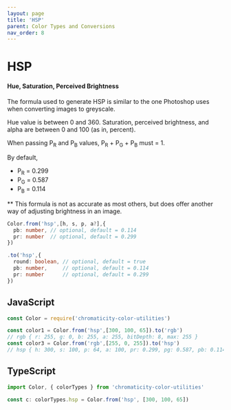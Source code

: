 ```yaml
---
layout: page
title: 'HSP'
parent: Color Types and Conversions
nav_order: 8
---
```


# HSP

#### Hue, Saturation, Perceived Brightness

The formula used to generate HSP is similar to the one Photoshop uses when converting images to greyscale.

Hue value is between 0 and 360. Saturation, perceived brightness, and alpha are between 0 and 100 (as in, percent).

When passing P<sub>R</sub> and P<sub>B</sub> values, P<sub>R</sub> + P<sub>G</sub> + P<sub>B</sub> must = 1.

By default,

- P<sub>R</sub> = 0.299
- P<sub>G</sub> = 0.587
- P<sub>B</sub> = 0.114

\*\* This formula is not as accurate as most others, but does offer another way of adjusting brightness in an image.


```ts
Color.from('hsp',[h, s, p, a?],{
  pb: number, // optional, default = 0.114
  pr: number  // optional, default = 0.299
})

.to('hsp',{
  round: boolean, // optional, default = true
  pb: number,     // optional, default = 0.114
  pr: number      // optional, default = 0.299
})
```

## JavaScript

```js
const Color = require('chromaticity-color-utilities')

const color1 = Color.from('hsp',[300, 100, 65]).to('rgb')
// rgb { r: 255, g: 0, b: 255, a: 255, bitDepth: 8, max: 255 }
const color3 = Color.from('rgb',[255, 0, 255]).to('hsp')
// hsp { h: 300, s: 100, p: 64, a: 100, pr: 0.299, pg: 0.587, pb: 0.114 }
```

## TypeScript

```ts
import Color, { colorTypes } from 'chromaticity-color-utilities'

const c: colorTypes.hsp = Color.from('hsp', [300, 100, 65])
```
